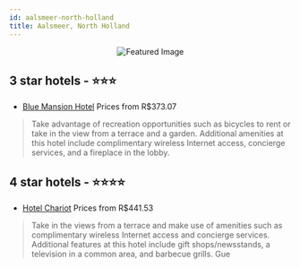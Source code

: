 ```yaml
---
id: aalsmeer-north-holland
title: Aalsmeer, North Holland
---
```


<center><img src="https://i.travelapi.com/hotels/7000000/6270000/6269700/6269644/0efe85fa_z.jpg" alt="Featured Image" /></center>


##  3 star hotels - ⭐️⭐️⭐️

-    [Blue Mansion Hotel](https://us.hurb.com/hotels/aalsmeer/blue-mansion-hotel-JNP-JP655147?cmp=18055) Prices from R$373.07
   > Take advantage of recreation opportunities such as bicycles to rent or take in the view from a terrace and a garden. Additional amenities at this hotel include complimentary wireless Internet access, concierge services, and a fireplace in the lobby.

##  4 star hotels - ⭐️⭐️⭐️⭐️

-    [Hotel Chariot](https://us.hurb.com/hotels/aalsmeer/hotel-chariot-JNP-JP227831?cmp=18055) Prices from R$441.53
   > Take in the views from a terrace and make use of amenities such as complimentary wireless Internet access and concierge services. Additional features at this hotel include gift shops/newsstands, a television in a common area, and barbecue grills. Gue
